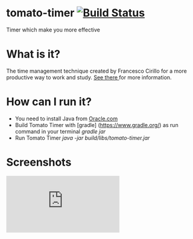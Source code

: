 # tomato-timer [![Build Status](https://travis-ci.org/cementovoz/tomato-timer.svg?branch=master)](https://travis-ci.org/cementovoz/tomato-timer)
Timer which make you more effective

# What is it?
 The time management technique created by Francesco Cirillo 
 for a	more productive way to work and study. [See there ](http://pomodorotechnique.com/) for more information.

# How can I run it?
- You need to install Java from [Oracle.com](http://www.oracle.com/technetwork/java/javase/downloads/jre8-downloads-2133155.html)
- Build Tomato Timer with [gradle] (https://www.gradle.org/) as run command in your terminal *gradle jar*
- Run Tomato Timer *java -jar build/libs/tomato-timer.jar*


# Screenshots
[![Tomato Timer!](http://www.zimagez.com/full/6d5b20926b1094ed817defaa1cf6b7544772b1d32b4a5a516924c0fb25bf0a9d316be516d2d24706ba3ee666d07c320758c319a4bbec957c.php)](1)

